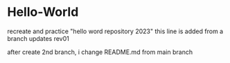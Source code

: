 # Hello-World
recreate and practice "hello word repository 2023"
this line is added from a branch updates rev01

after create 2nd branch, i change README.md from main branch
